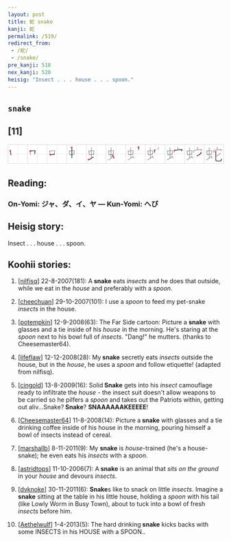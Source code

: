 ```yaml
---
layout: post
title: 蛇 snake
kanji: 蛇
permalink: /519/
redirect_from:
 - /蛇/
 - /snake/
pre_kanji: 518
nex_kanji: 520
heisig: "Insect . . . house . . . spoon."
---
```


## `snake`

## [11]

<div class="stroke"><img src="../images/E89B87.png" /></div>

## Reading:

### On-Yomi: ジャ、ダ、イ、ヤ &mdash; Kun-Yomi: へび

## Heisig story:

Insect . . . house . . . spoon.

## Koohii stories:

1) [<a href="http://kanji.koohii.com/profile/nilfisq">nilfisq</a>] 22-8-2007(181): A<strong> snake</strong> eats <em>insects</em> and he does that outside, while we eat in the <em>house</em> and preferably with a <em>spoon</em>.

2) [<a href="http://kanji.koohii.com/profile/cheechuan">cheechuan</a>] 29-10-2007(101): I use a <em>spoon</em> to feed my pet-snake <em>insects</em> in the house.

3) [<a href="http://kanji.koohii.com/profile/potempkin">potempkin</a>] 12-9-2008(63): The Far Side cartoon: Picture a <strong>snake</strong> with glasses and a tie inside of his <em>house</em> in the morning. He&#039;s staring at the <em>spoon</em> next to his bowl full of <em>insects</em>. &quot;Dang!&quot; he mutters. (thanks to Cheesemaster64).

4) [<a href="http://kanji.koohii.com/profile/lifeflaw">lifeflaw</a>] 12-12-2008(28): My<strong> snake</strong> secretly eats <em>insects</em> outside the house, but in the <em>house</em>, he uses a <em>spoon</em> and follow etiquette! (adapted from nilfisq).

5) [<a href="http://kanji.koohii.com/profile/cingold">cingold</a>] 13-8-2009(16): Solid<strong> Snake</strong> gets into his <em>insect</em> camouflage ready to infiltrate the <em>house</em> - the insect suit doesn&#039;t allow weapons to be carried so he pilfers a <em>spoon</em> and takes out the Patriots within, getting out aliv...Snake?<strong> Snake</strong>? <strong>SNAAAAAAKEEEEE</strong>!

6) [<a href="http://kanji.koohii.com/profile/Cheesemaster64">Cheesemaster64</a>] 11-8-2008(14): Picture a<strong> snake</strong> with glasses and a tie drinking coffee inside of his house in the morning, pouring himself a bowl of insects instead of cereal.

7) [<a href="http://kanji.koohii.com/profile/marshallb">marshallb</a>] 8-11-2011(9): My <strong>snake</strong> is <em>house</em>-trained (he&#039;s a house-snake); he even eats his <em>insects</em> with a <em>spoon</em>.

8) [<a href="http://kanji.koohii.com/profile/astridtops">astridtops</a>] 11-10-2006(7): A<strong> snake</strong> is an animal that <em>sits on the ground</em> in your <em>house</em> and devours <em>insects</em>.

9) [<a href="http://kanji.koohii.com/profile/dvknoke">dvknoke</a>] 30-11-2011(6): <strong>Snake</strong>s like to snack on little <em>insects</em>. Imagine a<strong> snake</strong> sitting at the table in his little house, holding a <em>spoon</em> with his tail (like Lowly Worm in Busy Town), about to tuck into a bowl of fresh <em>insects</em> before him.

10) [<a href="http://kanji.koohii.com/profile/Aethelwulf">Aethelwulf</a>] 1-4-2013(5): The hard drinking<strong> snake</strong> kicks backs with some INSECTS in his HOUSE with a SPOON..
